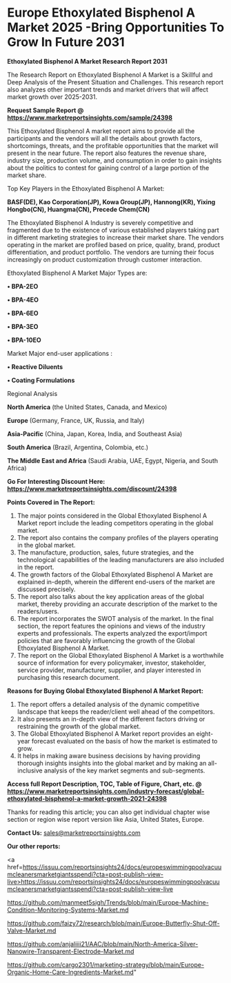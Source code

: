 # Europe Ethoxylated Bisphenol A Market 2025 -Bring Opportunities To Grow In Future 2031

<strong>Ethoxylated Bisphenol A Market Research Report 2031</strong>

The Research Report on Ethoxylated Bisphenol A Market is a Skillful and Deep Analysis of the Present Situation and Challenges. This research report also analyzes other important trends and market drivers that will affect market growth over 2025-2031.

<strong>Request Sample Report @ <a href=https://www.marketreportsinsights.com/sample/24398>https://www.marketreportsinsights.com/sample/24398</a></strong>

This Ethoxylated Bisphenol A market report aims to provide all the participants and the vendors will all the details about growth factors, shortcomings, threats, and the profitable opportunities that the market will present in the near future. The report also features the revenue share, industry size, production volume, and consumption in order to gain insights about the politics to contest for gaining control of a large portion of the market share.

Top Key Players in the Ethoxylated Bisphenol A Market:

<strong>BASF(DE), Kao Corporation(JP), Kowa Group(JP), Hannong(KR), Yixing Hongbo(CN), Huangma(CN), Precede Chem(CN)</strong>

The Ethoxylated Bisphenol A Industry is severely competitive and fragmented due to the existence of various established players taking part in different marketing strategies to increase their market share. The vendors operating in the market are profiled based on price, quality, brand, product differentiation, and product portfolio. The vendors are turning their focus increasingly on product customization through customer interaction.

Ethoxylated Bisphenol A Market Major Types are:

<strong>• BPA-2EO

• BPA-4EO

• BPA-6EO

• BPA-3EO

• BPA-10EO</strong>

Market Major end-user applications :

<strong>• Reactive Diluents

• Coating Formulations</strong>

Regional Analysis

</u><strong><b>North America</b></strong> (the United States, Canada, and Mexico)

<strong><b>Europe </b></strong>(Germany, France, UK, Russia, and Italy)

<strong><b>Asia-Pacific</b></strong> (China, Japan, Korea, India, and Southeast Asia)

<strong><b>South America</b></strong> (Brazil, Argentina, Colombia, etc.)

<strong><b>The Middle East and Africa</b></strong> (Saudi Arabia, UAE, Egypt, Nigeria, and South Africa)

<strong>Go For Interesting Discount Here: <a href=https://www.marketreportsinsights.com/discount/24398>https://www.marketreportsinsights.com/discount/24398</a></strong>

<strong>Points Covered in The Report:</strong>
<ol>
  <li>The major points considered in the Global Ethoxylated Bisphenol A Market report include the leading competitors operating in the global market.</li>
  <li>The report also contains the company profiles of the players operating in the global market.</li>
  <li>The manufacture, production, sales, future strategies, and the technological capabilities of the leading manufacturers are also included in the report.</li>
  <li>The growth factors of the Global Ethoxylated Bisphenol A Market are explained in-depth, wherein the different end-users of the market are discussed precisely.</li>
  <li>The report also talks about the key application areas of the global market, thereby providing an accurate description of the market to the readers/users.</li>
  <li>The report incorporates the SWOT analysis of the market. In the final section, the report features the opinions and views of the industry experts and professionals. The experts analyzed the export/import policies that are favorably influencing the growth of the Global Ethoxylated Bisphenol A Market.</li>
  <li>The report on the Global Ethoxylated Bisphenol A Market is a worthwhile source of information for every policymaker, investor, stakeholder, service provider, manufacturer, supplier, and player interested in purchasing this research document.</li>
</ol>
<strong>Reasons for Buying Global Ethoxylated Bisphenol A Market Report:</strong>

<ol>
  <li>The report offers a detailed analysis of the dynamic competitive landscape that keeps the reader/client well ahead of the competitors.</li>
  <li>It also presents an in-depth view of the different factors driving or restraining the growth of the global market.</li>
  <li>The Global Ethoxylated Bisphenol A Market report provides an eight-year forecast evaluated on the basis of how the market is estimated to grow.</li>
  <li>It helps in making aware business decisions by having providing thorough insights insights into the global market and by making an all-inclusive analysis of the key market segments and sub-segments.</li>
</ol>
<strong>Access full Report Description, TOC, Table of Figure, Chart, etc. @ <a href=https://www.marketreportsinsights.com/industry-forecast/global-ethoxylated-bisphenol-a-market-growth-2021-24398>https://www.marketreportsinsights.com/industry-forecast/global-ethoxylated-bisphenol-a-market-growth-2021-24398</a></strong>


Thanks for reading this article; you can also get individual chapter wise section or region wise report version like Asia, United States, Europe.

<strong>Contact Us:</strong>
sales@marketreportsinsights.com

<strong>Our other reports:</strong>

<a href=https://issuu.com/reportsinsights24/docs/europeswimmingpoolvacuumcleanersmarketgiantsspendi?cta=post-publish-view-live>https://issuu.com/reportsinsights24/docs/europeswimmingpoolvacuumcleanersmarketgiantsspendi?cta=post-publish-view-live</a>

<a href=https://github.com/manmeet5sigh/Trends/blob/main/Europe-Machine-Condition-Monitoring-Systems-Market.md>https://github.com/manmeet5sigh/Trends/blob/main/Europe-Machine-Condition-Monitoring-Systems-Market.md</a>

<a href=https://github.com/faizy72/research/blob/main/Europe-Butterfly-Shut-Off-Valve-Market.md>https://github.com/faizy72/research/blob/main/Europe-Butterfly-Shut-Off-Valve-Market.md</a>

<a href=https://github.com/anjaliiii21/AAC/blob/main/North-America-Silver-Nanowire-Transparent-Electrode-Market.md>https://github.com/anjaliiii21/AAC/blob/main/North-America-Silver-Nanowire-Transparent-Electrode-Market.md</a>

<a href=https://github.com/cargo2301/marketing-strategy/blob/main/Europe-Organic-Home-Care-Ingredients-Market.md>https://github.com/cargo2301/marketing-strategy/blob/main/Europe-Organic-Home-Care-Ingredients-Market.md</a>"
